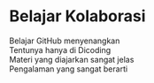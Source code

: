 # Belajar Kolaborasi
Belajar GitHub menyenangkan<br>
Tentunya hanya di Dicoding<br>
Materi yang diajarkan sangat jelas<br>
Pengalaman yang sangat berarti
